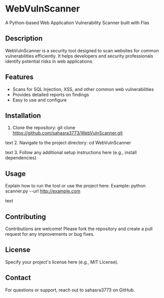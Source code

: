 # WebVulnScanner
A Python-based Web Application Vulnerability Scanner built with Flas

## Description
WebVulnScanner is a security tool designed to scan websites for common vulnerabilities efficiently. It helps developers and security professionals identify potential risks in web applications.

## Features
- Scans for SQL Injection, XSS, and other common web vulnerabilities
- Provides detailed reports on findings
- Easy to use and configure

## Installation
1. Clone the repository:
git clone https://github.com/sahasra3773/WebVulnScanner.git

text
2. Navigate to the project directory:
cd WebVulnScanner

text
3. Follow any additional setup instructions here (e.g., install dependencies)

## Usage
Explain how to run the tool or use the project here. Example:
python scanner.py --url http://example.com

text

## Contributing
Contributions are welcome! Please fork the repository and create a pull request for any improvements or bug fixes.

## License
Specify your project's license here (e.g., MIT License).

## Contact
For questions or support, reach out to sahasra3773 on GitHub.
